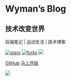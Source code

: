 # Wyman’s Blog
## 技术改变世界
后端笔记 | 运动生活 | 技术博客

[![stars](https://badgen.net/github/stars/mochazi/docsify-demo?color=4ab8a1)](https://wymanlee01.github.io/blog)
[![forks](https://badgen.net/github/forks/mochazi/docsify-demo?color=4ab8a1)](https://wymanlee01.github.io/blog)
![](https://img.shields.io/badge/%E6%91%B8%E9%B1%BC-%E7%A8%8B%E5%BA%8F%E5%91%98-green)

[<i class="iconfont icon-github"></i> GitHub](https://wymanlee01.github.io/blog)
[马上开始 <i class="iconfont icon-down"></i>](#main)

<!-- background image -->
![](/_media/pic/MacStudio.jpg)